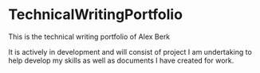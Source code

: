 # TechnicalWritingPortfolio
This is the technical writing portfolio of Alex Berk

It is actively in development and will consist of project I am undertaking to help develop my skills as well as documents I have created for work.
